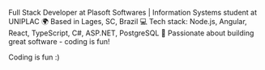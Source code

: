 Full Stack Developer at Plasoft Softwares | Information Systems student at UNIPLAC
🌍 Based in Lages, SC, Brazil
💻 Tech stack: Node.js, Angular, React, TypeScript, C#, ASP.NET, PostgreSQL
🚀 Passionate about building great software - coding is fun!

Coding is fun :)

